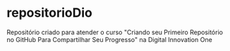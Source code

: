 # repositorioDio

Repositório criado para atender o curso "Criando seu Primeiro Repositório no GitHub Para Compartilhar Seu Progresso" na Digital Innovation One
